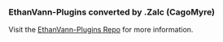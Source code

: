 ### EthanVann-Plugins converted by .Zalc (CagoMyre)

Visit the [EthanVann-Plugins Repo](https://github.com/Ethan-Vann/EthanVannPlugins) for more information.
